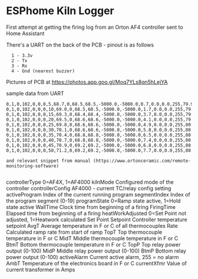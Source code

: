# ESPhome Kiln Logger
First attempt at getting the firing log from an Orton AF4 controller sent to Home Assistant

There's a UART on the back of the PCB - pinout is as follows
```
  1 - 3.3v
  2 - Tx
  3 - Rx
  4 - Gnd (nearest buzzer)
```
Pictures of PCB at https://photos.app.goo.gl/Moq7YLs8qn5hLejYA

sample data from UART
```
0,1,0,102,0,0,0,5,68.7,0,68.5,68.5,-5000.0,-5000.0,0.7,0.0,0.0,255,79.9,0.0,0.0
0,1,0,102,0,0,0,10,69.0,0,68.5,68.5,-5000.0,-5000.0,1.7,0.0,0.0,255,79.9,0.0,0.0
0,1,0,102,0,0,0,15,69.3,0,68.4,68.4,-5000.0,-5000.0,3.7,0.0,0.0,255,79.9,0.0,0.0
0,1,0,102,0,0,0,20,69.5,0,68.6,68.6,-5000.0,-5000.0,4.1,0.0,0.0,255,79.9,0.0,0.0
0,1,0,102,0,0,0,25,69.8,0,68.6,68.6,-5000.0,-5000.0,4.9,0.0,0.0,255,80.1,0.0,0.0
0,1,0,102,0,0,0,30,70.1,0,68.6,68.6,-5000.0,-5000.0,5.8,0.0,0.0,255,80.1,0.0,0.0
0,1,0,102,0,0,0,35,70.4,0,68.8,68.8,-5000.0,-5000.0,6.5,0.0,0.0,255,80.2,0.0,0.0
0,1,0,102,0,0,0,40,70.7,0,68.8,68.8,-5000.0,-5000.0,7.4,0.0,0.0,255,80.2,0.0,0.0
0,1,0,102,0,0,0,45,70.9,0,69.2,69.2,-5000.0,-5000.0,6.8,0.0,0.0,255,80.3,0.0,0.0
0,1,0,102,0,0,0,50,71.2,0,69.2,69.2,-5000.0,-5000.0,7.7,0.0,0.0,255,80.5,0.0,0.0```

and relevant snippet from manual (https://www.ortonceramic.com/remote-monitoring-software)


```
controllerType      0=AF4X, 1=AF4000
kilnMode            Configured mode of the controller
controllerConfig    AF4000 - current TC/relay config setting
activeProgram       Index of the current running program
segmentIndex        Index of the program segment (0-19)
programState        0=Ramp state active, 1=Hold state active
WallTime            Clock time from beginning of a firing
FiringTime          Elapsed time from beginning of a firing
heatWorkAdjusted    0=Set Point not adjusted, 1=Heatwork calculated Set Point
Setpoint            Controller temperature setpoint
AvgT                Average temperature in F or C of all thermocouples
Rate                Calculated ramp rate from start of ramp 
TopT                Top thermocouple temperature in F or C
MidT                Middle thermocouple temperature in F or C
BtmT                Bottom thermocouple temperature in F or C
TopP                Top relay power output (0-100)
MidP                Middle relay power output (0-100)
BtmP                Bottom relay power output (0-100)
activeAlarm         Current active alarm, 255 = no alarm
AmbT                Temperature of the electronics board in F or C
currentXfmr         Value of current transformer in Amps
```

